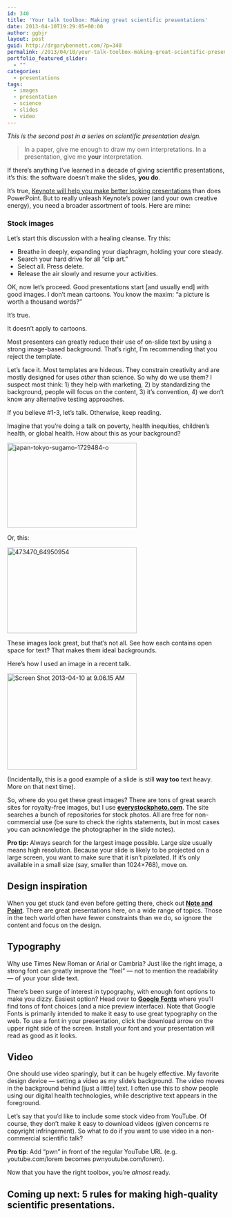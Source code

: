 ```yaml
---
id: 340
title: 'Your talk toolbox: Making great scientific presentations'
date: 2013-04-10T19:29:05+00:00
author: ggbjr
layout: post
guid: http://drgarybennett.com/?p=340
permalink: /2013/04/10/your-talk-toolbox-making-great-scientific-presentations-2/
portfolio_featured_slider:
  - ""
categories:
  - presentations
tags:
  - images
  - presentation
  - science
  - slides
  - video
---
```

_This is the second post in a series on scientific presentation design._

> In a paper, give me enough to draw my own interpretations. In a presentation, give me **your** interpretation.

If there&#8217;s anything I&#8217;ve learned in a decade of giving scientific presentations, it&#8217;s this: the software doesn&#8217;t make the slides, **you do**.
  
It&#8217;s true, [Keynote will help you make better looking presentations](http://drgarybennett.com/2013/04/09/making-great-scientific-presentations-part-1/) than does PowerPoint. But to really unleash Keynote&#8217;s power (and your own creative energy), you need a broader assortment of tools. Here are mine:

### Stock images

Let&#8217;s start this discussion with a healing cleanse. Try this:

  * Breathe in deeply, expanding your diaphragm, holding your core steady.
  * Search your hard drive for all &#8220;clip art.&#8221;
  * Select all. Press delete.
  * Release the air slowly and resume your activities.

OK, now let&#8217;s proceed. Good presentations start [and usually end] with good images. I don&#8217;t mean cartoons. You know the maxim: &#8220;a picture is worth a thousand words?&#8221;

It&#8217;s true.

It doesn&#8217;t apply to cartoons.

Most presenters can greatly reduce their use of on-slide text by using a strong image-based background. That&#8217;s right, I&#8217;m recommending that you reject the template.

Let&#8217;s face it. Most templates are hideous. They constrain creativity and are mostly designed for uses _other_ than science. So why do we use them? I suspect most think: 1) they help with marketing, 2) by standardizing the background, people will focus on the content, 3) it&#8217;s convention, 4) we don&#8217;t know any alternative testing approaches.

If you believe #1-3, let&#8217;s talk. Otherwise, keep reading.

Imagine that you&#8217;re doing a talk on poverty, health inequities, children&#8217;s health, or global health. How about this as your background?

[<img class="aligncenter size-medium wp-image-590" src="http://drgarybennett.com/wp-content/uploads/2013/04/japan-tokyo-sugamo-1729484-o-300x197.jpg" alt="japan-tokyo-sugamo-1729484-o" width="300" height="197" srcset="http://drgarybennett.com/wp-content/uploads/2013/04/japan-tokyo-sugamo-1729484-o-300x197.jpg 300w, http://drgarybennett.com/wp-content/uploads/2013/04/japan-tokyo-sugamo-1729484-o-1024x675.jpg 1024w" sizes="(max-width: 300px) 100vw, 300px" />](http://drgarybennett.com/wp-content/uploads/2013/04/japan-tokyo-sugamo-1729484-o.jpg)

Or, this:

[<img class="aligncenter size-medium wp-image-589" src="http://drgarybennett.com/wp-content/uploads/2013/04/473470_64950954-300x199.jpg" alt="473470_64950954" width="300" height="199" srcset="http://drgarybennett.com/wp-content/uploads/2013/04/473470_64950954-300x199.jpg 300w, http://drgarybennett.com/wp-content/uploads/2013/04/473470_64950954-1024x680.jpg 1024w" sizes="(max-width: 300px) 100vw, 300px" />](http://drgarybennett.com/wp-content/uploads/2013/04/473470_64950954.jpg)

These images look great, but that&#8217;s not all. See how each contains open space for text? That makes them ideal backgrounds.

Here&#8217;s how I used an image in a recent talk.

[<img class="aligncenter size-medium wp-image-591" src="http://drgarybennett.com/wp-content/uploads/2013/04/Screen-Shot-2013-04-10-at-9.06.15-AM-300x223.png" alt="Screen Shot 2013-04-10 at 9.06.15 AM" width="300" height="223" srcset="http://drgarybennett.com/wp-content/uploads/2013/04/Screen-Shot-2013-04-10-at-9.06.15-AM-300x223.png 300w, http://drgarybennett.com/wp-content/uploads/2013/04/Screen-Shot-2013-04-10-at-9.06.15-AM-1024x763.png 1024w" sizes="(max-width: 300px) 100vw, 300px" />](http://drgarybennett.com/wp-content/uploads/2013/04/Screen-Shot-2013-04-10-at-9.06.15-AM.png)

(Incidentally, this is a good example of a slide is still **way too** text heavy. More on that next time).

So, where do you get these great images? There are tons of great search sites for royalty-free images, but I use [**everystockphoto.com**](http://everystockphoto.com). The site searches a bunch of repositories for stock photos. All are free for non-commercial use (be sure to check the rights statements, but in most cases you can acknowledge the photographer in the slide notes).

**Pro tip:** Always search for the largest image possible. Large size usually means high resolution. Because your slide is likely to be projected on a large screen, you want to make sure that it isn&#8217;t pixelated. If it&#8217;s only available in a small size (say, smaller than 1024&#215;768), move on.

## Design inspiration

When you get stuck (and even before getting there, check out [**Note and Point**](http://noteandpoint.com/). There are great presentations here, on a wide range of topics. Those in the tech world often have fewer constraints than we do, so ignore the content and focus on the design.

## Typography

Why use Times New Roman or Arial or Cambria? Just like the right image, a strong font can greatly improve the &#8220;feel&#8221; &#8212; not to mention the readability &#8212; of your your slide text.

There&#8217;s been surge of interest in typography, with enough font options to make you dizzy. Easiest option? Head over to [**Google Fonts**](http://www.google.com/fonts/) where you&#8217;ll find tons of font choices (and a nice preview interface). Note that Google Fonts is primarily intended to make it easy to use great typography on the web. To use a font in your presentation, click the download arrow on the upper right side of the screen. Install your font and your presentation will read as good as it looks.

## Video

One should use video sparingly, but it can be hugely effective. My favorite design device &#8212; setting a video as my slide&#8217;s background. The video moves in the background behind [just a little] text. I often use this to show people using our digital health technologies, while descriptive text appears in the foreground.

Let&#8217;s say that you&#8217;d like to include some stock video from YouTube. Of course, they don&#8217;t make it easy to download videos (given concerns re copyright infringement). So what to do if you want to use video in a non-commercial scientific talk?

**Pro tip**: Add &#8220;pwn&#8221; in front of the regular YouTube URL (e.g. youtube.com/lorem becomes pwnyoutube.com/lorem).

Now that you have the right toolbox, you&#8217;re _almost_ ready.

## Coming up next: 5 rules for making high-quality scientific presentations.
